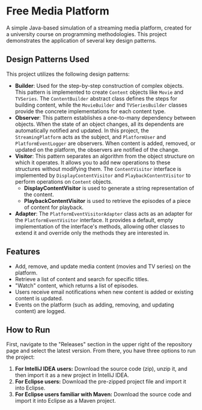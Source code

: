 # Free Media Platform

A simple Java-based simulation of a streaming media platform, created for a university course on programming methodologies. This project demonstrates the application of several key design patterns.

## Design Patterns Used

This project utilizes the following design patterns:

- **Builder**: Used for the step-by-step construction of complex objects. This pattern is implemented to create `Content` objects like `Movie` and `TVSeries`. The `ContentBuilder` abstract class defines the steps for building content, while the `MovieBuilder` and `TVSeriesBuilder` classes provide the concrete implementations for each content type.
- **Observer**: This pattern establishes a one-to-many dependency between objects. When the state of an object changes, all its dependents are automatically notified and updated. In this project, the `StreamingPlatform` acts as the subject, and `PlatformUser` and `PlatformEventLogger` are observers. When content is added, removed, or updated on the platform, the observers are notified of the change.
- **Visitor**: This pattern separates an algorithm from the object structure on which it operates. It allows you to add new operations to these structures without modifying them. The `ContentVisitor` interface is implemented by `DisplayContentVisitor` and `PlaybackContentVisitor` to perform operations on `Content` objects.
  - **DisplayContentVisitor** is used to generate a string representation of the content.
  - **PlaybackContentVisitor** is used to retrieve the episodes of a piece of content for playback.
- **Adapter**: The `PlatformEventVisitorAdapter` class acts as an adapter for the `PlatformEventVisitor` interface. It provides a default, empty implementation of the interface's methods, allowing other classes to extend it and override only the methods they are interested in.

## Features

- Add, remove, and update media content (movies and TV series) on the platform.
- Retrieve a list of content and search for specific titles.
- "Watch" content, which returns a list of episodes.
- Users receive email notifications when new content is added or existing content is updated.
- Events on the platform (such as adding, removing, and updating content) are logged.

## How to Run

First, navigate to the "Releases" section in the upper right of the repository page and select the latest version. From there, you have three options to run the project:
1. **For IntelliJ IDEA users:** Download the source code (zip), unzip it, and then import it as a new project in IntelliJ IDEA.
2. **For Eclipse users:** Download the pre-zipped project file and import it into Eclipse.
3. **For Eclipse users familiar with Maven:** Download the source code and import it into Eclipse as a Maven project.